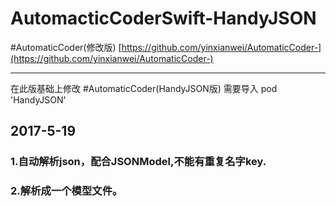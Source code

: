# AutomacticCoderSwift-HandyJSON

#AutomaticCoder(修改版) [https://github.com/yinxianwei/AutomaticCoder-](https://github.com/yinxianwei/AutomaticCoder-)
___
在此版基础上修改
#AutomaticCoder(HandyJSON版)
需要导入
pod 'HandyJSON'

## 2017-5-19 ##

### 1.自动解析json，配合JSONModel,不能有重复名字key.
### 2.解析成一个模型文件。
